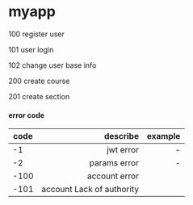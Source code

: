 # myapp

100 register user

101 user login

102 change user base info

200 create course

201 create section


#### error code ####

|code|describe|example|
|---|---:|---:|
|-1|jwt error|-|
|-2|params error|-|
|-100|account error||
|-101|account Lack of authority||

